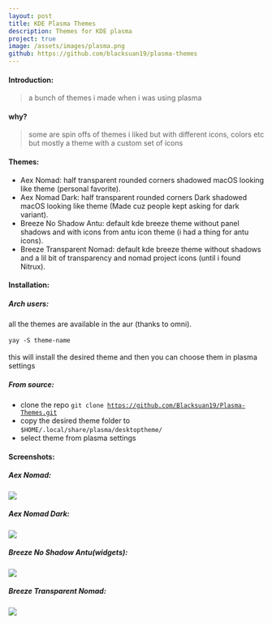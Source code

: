 ```yaml
---
layout: post
title: KDE Plasma Themes
description: Themes for KDE plasma
project: true
image: /assets/images/plasma.png
github: https://github.com/blacksuan19/plasma-themes
---
```


#### Introduction:

> a bunch of themes i made when i was using plasma

#### why?

> some are spin offs of themes i liked but with different icons, colors etc<br>
> but mostly a theme with a custom set of icons

#### Themes:

- Aex Nomad: half transparent rounded corners shadowed macOS looking like theme (personal favorite).
- Aex Nomad Dark: half transparent rounded corners Dark shadowed macOS looking like theme (Made cuz people kept asking for dark variant).
- Breeze No Shadow Antu: default kde breeze theme without panel shadows and with icons from antu icon theme (i had a thing for antu icons).
- Breeze Transparent Nomad: default kde breeze theme without shadows and a lil bit of transparency and nomad project icons (until i found Nitrux).

#### Installation:

##### Arch users:

all the themes are available in the aur (thanks to omni). <br> <br>
<code>yay -S theme-name</code><br><br>
this will install the desired theme and then you can choose them in plasma settings

##### From source:

- clone the repo <code>git clone https://github.com/Blacksuan19/Plasma-Themes.git</code>
- copy the desired theme folder to <code>$HOME/.local/share/plasma/desktoptheme/</code>
- select theme from plasma settings

#### Screenshots:

##### Aex Nomad:

<img src="https://raw.githubusercontent.com/Blacksuan19/Plasma-Themes/master/Aex%20Nomad/Screenshots/Screenshot_20180618_104726.png">

##### Aex Nomad Dark:

<img src="https://raw.githubusercontent.com/Blacksuan19/Plasma-Themes/master/Aex%20Nomad%20Dark/Screenshots/Screenshot_20180618_105634.png">

##### Breeze No Shadow Antu(widgets):

<img src="https://raw.githubusercontent.com/Madkita/Plasma-Themes/master/Breeze%20No%20Shadow%20Antu/Screenshots/Screenshot_20171208_163348.png">

##### Breeze Transparent Nomad:

<img src="https://raw.githubusercontent.com/Blacksuan19/Plasma-Themes/master/Breeze%20Transparent%20Nomad/Screenshots/Screenshot_20180618_111223.png">
